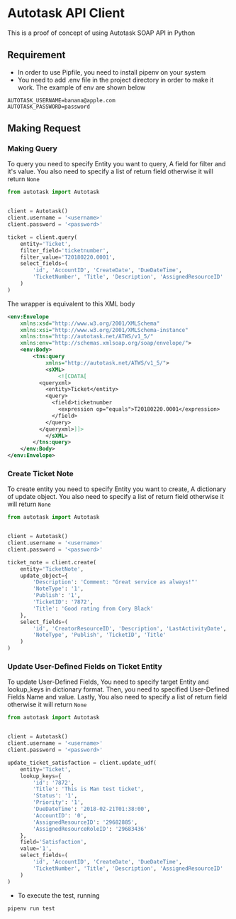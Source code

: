 # Autotask API Client

This is a proof of concept of using Autotask SOAP API in Python

## Requirement
* In order to use Pipfile, you need to install pipenv on your system
* You need to add .env file in the project directory in order to make it work. The example of env are shown below

```
AUTOTASK_USERNAME=banana@apple.com
AUTOTASK_PASSWORD=password
```

## Making Request
### Making Query
To query you need to specify Entity you want to query, A field for filter and it's value. You also need to specify a list of return field otherwise it will return `None`
```python
from autotask import Autotask


client = Autotask()
client.username = '<username>'
client.password = '<password>'

ticket = client.query(
    entity='Ticket',
    filter_field='ticketnumber',
    filter_value='T20180220.0001',
    select_fields=(
        'id', 'AccountID', 'CreateDate', 'DueDateTime',
        'TicketNumber', 'Title', 'Description', 'AssignedResourceID'
    )
)
```

The wrapper is equivalent to this XML body
```xml
<env:Envelope
	xmlns:xsd="http://www.w3.org/2001/XMLSchema"
	xmlns:xsi="http://www.w3.org/2001/XMLSchema-instance"
	xmlns:tns="http://autotask.net/ATWS/v1_5/"
	xmlns:env="http://schemas.xmlsoap.org/soap/envelope/">
	<env:Body>
		<tns:query
			xmlns="http://autotask.net/ATWS/v1_5/">
			<sXML>
				<![CDATA[
          <queryxml>
            <entity>Ticket</entity>
            <query>
              <field>ticketnumber
                <expression op="equals">T20180220.0001</expression>
              </field>
            </query>
          </queryxml>]]>
			</sXML>
		</tns:query>
	</env:Body>
</env:Envelope>
```


### Create Ticket Note
To create entity you need to specify Entity you want to create, A dictionary of update object. You also need to specify a list of return field otherwise it will return `None`
```python
from autotask import Autotask


client = Autotask()
client.username = '<username>'
client.password = '<password>'

ticket_note = client.create(
    entity='TicketNote',
    update_object={
        'Description': 'Comment: "Great service as always!"'
        'NoteType': '1',
        'Publish': '1',
        'TicketID': '7872',
        'Title': 'Good rating from Cory Black'
    },
    select_fields=(
        'id', 'CreatorResourceID', 'Description', 'LastActivityDate',
        'NoteType', 'Publish', 'TicketID', 'Title'
    )
)
```

### Update User-Defined Fields on Ticket Entity
To update User-Defined Fields, You need to specify target Entity and lookup_keys in dictionary format. Then, you need to specified User-Defined Fields Name and value. Lastly, You also need to specify a list of return field otherwise it will return `None`
```python
from autotask import Autotask


client = Autotask()
client.username = '<username>'
client.password = '<password>'

update_ticket_satisfaction = client.update_udf(
    entity='Ticket',
    lookup_keys={
        'id': '7872',
        'Title': 'This is Man test ticket',
        'Status': '1',
        'Priority': '1',
        'DueDateTime': '2018-02-21T01:38:00',
        'AccountID': '0',
        'AssignedResourceID': '29682885',
        'AssignedResourceRoleID': '29683436'
    },
    field='Satisfaction',
    value='1',
    select_fields=(
        'id', 'AccountID', 'CreateDate', 'DueDateTime',
        'TicketNumber', 'Title', 'Description', 'AssignedResourceID'
    )
)
```

* To execute the test, running
```
pipenv run test
```

